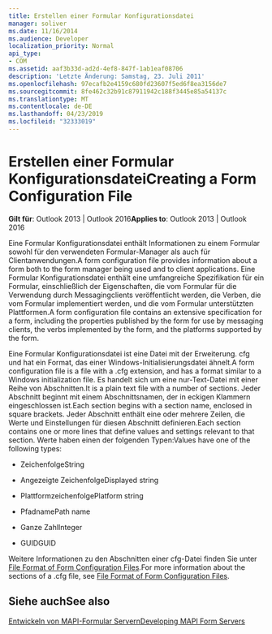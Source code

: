 ```yaml
---
title: Erstellen einer Formular Konfigurationsdatei
manager: soliver
ms.date: 11/16/2014
ms.audience: Developer
localization_priority: Normal
api_type:
- COM
ms.assetid: aaf3b33d-ad2d-4ef8-847f-1ab1eaf08706
description: 'Letzte Änderung: Samstag, 23. Juli 2011'
ms.openlocfilehash: 97ecafb2e4159c680fd23607f5ed6f8ea3156de7
ms.sourcegitcommit: 8fe462c32b91c87911942c188f3445e85a54137c
ms.translationtype: MT
ms.contentlocale: de-DE
ms.lasthandoff: 04/23/2019
ms.locfileid: "32333019"
---
```

# <a name="creating-a-form-configuration-file"></a><span data-ttu-id="2dcd7-103">Erstellen einer Formular Konfigurationsdatei</span><span class="sxs-lookup"><span data-stu-id="2dcd7-103">Creating a Form Configuration File</span></span>

  
  
<span data-ttu-id="2dcd7-104">**Gilt für**: Outlook 2013 | Outlook 2016</span><span class="sxs-lookup"><span data-stu-id="2dcd7-104">**Applies to**: Outlook 2013 | Outlook 2016</span></span> 
  
<span data-ttu-id="2dcd7-105">Eine Formular Konfigurationsdatei enthält Informationen zu einem Formular sowohl für den verwendeten Formular-Manager als auch für Clientanwendungen.</span><span class="sxs-lookup"><span data-stu-id="2dcd7-105">A form configuration file provides information about a form both to the form manager being used and to client applications.</span></span> <span data-ttu-id="2dcd7-106">Eine Formular Konfigurationsdatei enthält eine umfangreiche Spezifikation für ein Formular, einschließlich der Eigenschaften, die vom Formular für die Verwendung durch Messagingclients veröffentlicht werden, die Verben, die vom Formular implementiert werden, und die vom Formular unterstützten Plattformen.</span><span class="sxs-lookup"><span data-stu-id="2dcd7-106">A form configuration file contains an extensive specification for a form, including the properties published by the form for use by messaging clients, the verbs implemented by the form, and the platforms supported by the form.</span></span>
  
<span data-ttu-id="2dcd7-107">Eine Formular Konfigurationsdatei ist eine Datei mit der Erweiterung. cfg und hat ein Format, das einer Windows-Initialisierungsdatei ähnelt.</span><span class="sxs-lookup"><span data-stu-id="2dcd7-107">A form configuration file is a file with a .cfg extension, and has a format similar to a Windows initialization file.</span></span> <span data-ttu-id="2dcd7-108">Es handelt sich um eine nur-Text-Datei mit einer Reihe von Abschnitten.</span><span class="sxs-lookup"><span data-stu-id="2dcd7-108">It is a plain text file with a number of sections.</span></span> <span data-ttu-id="2dcd7-109">Jeder Abschnitt beginnt mit einem Abschnittsnamen, der in eckigen Klammern eingeschlossen ist.</span><span class="sxs-lookup"><span data-stu-id="2dcd7-109">Each section begins with a section name, enclosed in square brackets.</span></span> <span data-ttu-id="2dcd7-110">Jeder Abschnitt enthält eine oder mehrere Zeilen, die Werte und Einstellungen für diesen Abschnitt definieren.</span><span class="sxs-lookup"><span data-stu-id="2dcd7-110">Each section contains one or more lines that define values and settings relevant to that section.</span></span> <span data-ttu-id="2dcd7-111">Werte haben einen der folgenden Typen:</span><span class="sxs-lookup"><span data-stu-id="2dcd7-111">Values have one of the following types:</span></span>
  
- <span data-ttu-id="2dcd7-112">Zeichenfolge</span><span class="sxs-lookup"><span data-stu-id="2dcd7-112">String</span></span>
    
- <span data-ttu-id="2dcd7-113">Angezeigte Zeichenfolge</span><span class="sxs-lookup"><span data-stu-id="2dcd7-113">Displayed string</span></span>
    
- <span data-ttu-id="2dcd7-114">Plattformzeichenfolge</span><span class="sxs-lookup"><span data-stu-id="2dcd7-114">Platform string</span></span>
    
- <span data-ttu-id="2dcd7-115">Pfadname</span><span class="sxs-lookup"><span data-stu-id="2dcd7-115">Path name</span></span>
    
- <span data-ttu-id="2dcd7-116">Ganze Zahl</span><span class="sxs-lookup"><span data-stu-id="2dcd7-116">Integer</span></span>
    
- <span data-ttu-id="2dcd7-117">GUID</span><span class="sxs-lookup"><span data-stu-id="2dcd7-117">GUID</span></span>
    
<span data-ttu-id="2dcd7-118">Weitere Informationen zu den Abschnitten einer cfg-Datei finden Sie unter [File Format of Form Configuration Files](file-format-of-form-configuration-files.md).</span><span class="sxs-lookup"><span data-stu-id="2dcd7-118">For more information about the sections of a .cfg file, see [File Format of Form Configuration Files](file-format-of-form-configuration-files.md).</span></span>
  
## <a name="see-also"></a><span data-ttu-id="2dcd7-119">Siehe auch</span><span class="sxs-lookup"><span data-stu-id="2dcd7-119">See also</span></span>



[<span data-ttu-id="2dcd7-120">Entwickeln von MAPI-Formular Servern</span><span class="sxs-lookup"><span data-stu-id="2dcd7-120">Developing MAPI Form Servers</span></span>](developing-mapi-form-servers.md)

